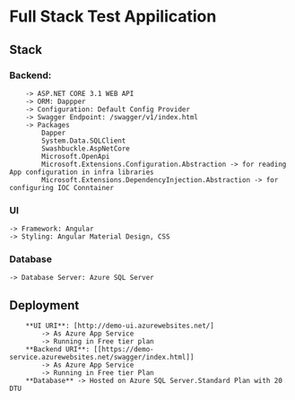 

# Full Stack Test Appilication 

## Stack
### Backend: 
		-> ASP.NET CORE 3.1 WEB API
		-> ORM: Dappper
		-> Configuration: Default Config Provider
		-> Swagger Endpoint: /swagger/v1/index.html
		-> Packages
			Dapper 
			System.Data.SQLClient
			Swashbuckle.AspNetCore
			Microsoft.OpenApi
			Microsoft.Extensions.Configuration.Abstraction -> for reading App configuration in infra libraries
			Microsoft.Extensions.DependencyInjection.Abstraction -> for configuring IOC Conntainer
### UI
	-> Framework: Angular
	-> Styling: Angular Material Design, CSS

### Database
	-> Database Server: Azure SQL Server

## Deployment
		**UI URI**: [http://demo-ui.azurewebsites.net/]
			-> As Azure App Service 
			-> Running in Free tier plan
		**Backend URI**: [[https://demo-service.azurewebsites.net/swagger/index.html]]
			-> As Azure App Service 
			-> Running in Free tier Plan
		**Database** -> Hosted on Azure SQL Server.Standard Plan with 20 DTU

